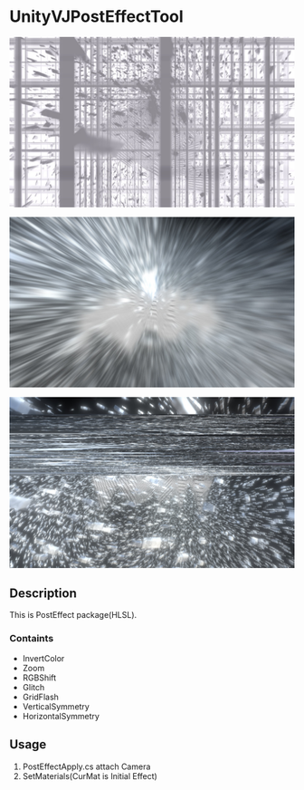 # UnityVJPostEffectTool


![GridFlashEffect](https://github.com/KeitoTakaishi/UnityVJPostEffectTool/blob/master/bandicam%202019-08-29%2000-55-38-266.jpg)

![ZoomEffect](https://github.com/KeitoTakaishi/UnityVJPostEffectTool/blob/master/bandicam%202019-08-29%2000-56-04-202.jpg)

![GlitchEffect](https://github.com/KeitoTakaishi/UnityVJPostEffectTool/blob/master/bandicam%202019-08-29%2000-55-55-178.jpg)



## Description
This is PostEffect package(HLSL).
### Containts 
- InvertColor
- Zoom
- RGBShift
- Glitch
- GridFlash
- VerticalSymmetry
- HorizontalSymmetry

## Usage

1. PostEffectApply.cs attach Camera
2. SetMaterials(CurMat is Initial Effect)


